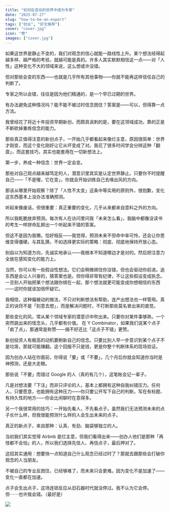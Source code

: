 ```yaml
---
title: "如何在变动的世界中成为专家"
date: "2025-07-27"
slug: "how-to-be-an-expert"
tags: ["创业", "好文推荐"]
cover: "cover.jpg"
icon: "😎"
images: ["cover.jpg"]
---
```

如果这世界是静止不变的，我们对观念的信心就能一路线性上升。某个想法经得起越多样、越严格的考验，就越可能是真的。许多人其实默默相信这一点——对「人性」这种变化不大的领域来说，这么想或许没错。



但对那些会变的东西——也就是几乎所有其他事物——你就不能再这样信任自己的判断了。



专家之所以会错，往往是因为他们精通的，是一个早已过期的世界。



有办法避免这种情况吗？能不能不被过时信念困住？答案是——可以，但得靠一点方法。



我曾经花了将近十年投资早期新创，而颇具讽刺的是，要在这领域成功，靠的正是不断砍掉重练信念的能力。



那些真正值得注意的新创点子，一开始几乎都看起来像烂主意，原因很简单：世界才刚变，而这个变化刚好让它从坏变成了对。我花了很多时间学会分辨这种「翻盘」，而这套技巧，其实也能套用在一切新想法上。



第一步，养成一种信念：世界一定会变。



那些对自己观点越来越笃定的人，潜意识里其实是认定世界静止。只要你不时提醒自己——「不是喔，它在变」，你就会开始训练自己去嗅出风的方向。



那该从哪里开始观察？除了「人性不太变」这条中等实用的原则外，很抱歉，变化这东西基本上没办法准确预测。



听起来像废话，但很重要：真正重要的变化，几乎从来都来自意料之外的方向。



所以我乾脆放弃预测。每次有人在访问里问我「未来怎么看」，我脑中都像没读书的考生一样拼命乱掰出一个听起来不错的答案。



但这不是因为我懒。恰好相反——我觉得，预测未来不但命中率可怜，还会让你思维变得僵硬。与其乱猜，不如选择更实际的策略：彻底、彻底地保持开放心态。



别自以为知道方向，先诚实地承认——我根本不知道哪边才是对的。然后把注意力全放在感知变化的能力上。



当然，你可以有一些假设性想法。它们会稍微绑住你没错，但也会驱动你前进。追东西是会让人兴奋的，猜答案也是。但你得非常有纪律，不让这些假设变成执念。
一旦别人开始把某个想法跟你绑在一起，那个想法就更可能变成你想相信的东西——这时你就该加倍怀疑它。



我相信，这种偏被动的做法，不只对判断想法有帮助，连产出想法也一样管用。真正的诀窍不是「刻意去想」，而是解决问题时，不打断那些莫名冒出来的直觉。



那些变化的风，常从某个领域专家的潜意识中吹出来。只要你对某件事够熟，一个突然跳出来的怪念头，几乎都有价值。
在 Y Combinator，如果我们说某个点子「疯了点」，那通常是称赞——搞不好还比「这点子不错」更赞。



新创投资人有极高的动机要刷新自己的信念。只要比别人早一步意识到某个点子不是垃圾，那就可能赚翻。这个回报不只是钱，更是你整个判断体系的现场验证。



因为创办人站在你面前，你得说「要」或「不要」，几个月后你就会知道你当时是神预测，还是大走眼。



那些说「不要」而错过 Google 的人（真的有几个），这笔帐会记一辈子。



凡是对想法要「下注」而非只评论的人，基本上都拥有这种自我纠错压力。任何人，只要愿意，也能拥有这种压力——你只要公开写下自己的判断。写在有标题、有持久性的地方——你会比闲聊时在意得多。



另一个我很常用的技巧：一开始先看人，不先看点子。虽然我们无法预测未来的点子长什么样，但我很能预测什么样的人会生出未来的点子。



真正的新点子，来自那种：认真、有劲、脑袋够独立的人。



当初我们其实觉得 Airbnb 是烂主意，但我们看得出来——创办人他们是那种「再怪都不会怕」的人，所以我们选择先信人、再信点子，最后押对了。



这招其实通用：想要快一点知道自己什么观念已经过时了？那就去跟那些会打破你观念的人当朋友。



不被自己的专业反困住，已经够难了，而未来只会更难。因为变化不是加速了——变化一直都在加速。



点子会生出点子，这场连锁反应从旧石器时代就没停过。我不认为它会停。
但⋯⋯也许我会错。（最好是）




![](https://prod-files-secure.s3.us-west-2.amazonaws.com/112d0858-5090-4d34-a606-b75eb8d65fd2/46476355-9cf3-4e99-9b7a-3531bc426380/1000202064.png?X-Amz-Algorithm=AWS4-HMAC-SHA256&X-Amz-Content-Sha256=UNSIGNED-PAYLOAD&X-Amz-Credential=ASIAZI2LB466ROG4WSIE%2F20250909%2Fus-west-2%2Fs3%2Faws4_request&X-Amz-Date=20250909T141134Z&X-Amz-Expires=3600&X-Amz-Security-Token=IQoJb3JpZ2luX2VjEG4aCXVzLXdlc3QtMiJHMEUCIBGaXZ1QloYX%2FIILqfI3Q74v08jEr2jv40ZqZMxw%2FVzXAiEA7vH6TAEqpjLSFGZt580dL6tyaCl2%2FCwN0%2FBma%2FFDb4EqiAQI1%2F%2F%2F%2F%2F%2F%2F%2F%2F%2F%2FARAAGgw2Mzc0MjMxODM4MDUiDNMOKiYyb9CQ654f2ircAy05PmuBC910umJgrVI%2FS%2BcEEz3ylYdH9ynA%2B46W2bkKtSUGcaUToKq%2FIU%2BwVUlWjc5TBgV4hZH8GoolBkjNvNM1dVF2Aj2cjNg0p6wSqRhYnxvDWypIYq%2FnHvGwjBBKnMpF7ThPA9k56zv4tGuNWW7%2Fj7JZy9bNiOMmJdR7MVh3lcFtJiJzLoccqFdsnMxYW%2FNknC0nOLAE8A7l9RJV0WIIKL5XiyYTGN%2B1Om8niPzEDgkassFhTojP7RWGPpz6XKe2aFT9sIQG6Relb8JHpU7iP2lSHbNFWuSgXDu5sSINWhX2NYJbCNsn17T4AXejwEOQp1nUex1nWTgHTVprxPbmlkiKdxvGSTAoJrLQ63cOKoIU0ajyQZuQxvPoqhc0OKTCQ4VVOsW%2Fb9ajN36VS1OUpvdY9pLvhB19vNHVhlSaAfiDQEiAPSaTiXDM5Pa5YGm%2BDiRPHlQ6GjyD48TCofudkEy7Jo9ueiLhtyR2LE9f%2BmwpzoTS4rkiWgKtabXWtIF63BLmOe090quuzWvDBgytmU8yN9YyUzC1HPbn72OocWKBhhAZ%2BCKg2a8%2FwSlAFEbaxBMJMYLHOJdlnx9rJ7cFyFidEMOxOfOBQkkTfgHMypL7iMJ9LykahwXHMLbYgMYGOqUBHFnsoi4R4Fry%2B8y6G63Xl0II3V8klm7pNeU1usoiLLjeCC%2FyWWr8IAxZrPTO1oHZaAvU1EmOhCqyCwyoNzaHh0sJoJWrXJB378XcHJaCgStv8v0k7HaCfOYWNvv00a62KmdAHkVjUWSIt2h0hUmX8mNeyKSUmAFQ6fMNWsPpf9MuPCDzn%2BMAtHhOxUrqljyFcr9oqmvZw1j0lwJoNF14n2l1vQR3&X-Amz-Signature=8a03e8f48a07140f10761a6a713e71abb9cef37ec55382d8c4fc7ba752f02fee&X-Amz-SignedHeaders=host&x-amz-checksum-mode=ENABLED&x-id=GetObject)


